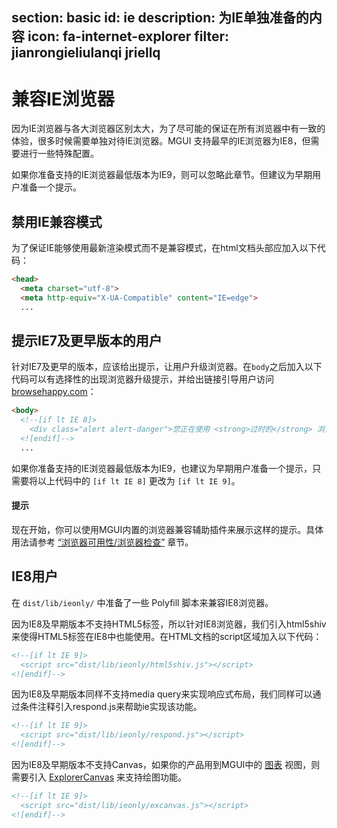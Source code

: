 ﻿section: basic
id: ie
description: 为IE单独准备的内容
icon: fa-internet-explorer
filter: jianrongieliulanqi jriellq
---

# 兼容IE浏览器

因为IE浏览器与各大浏览器区别太大，为了尽可能的保证在所有浏览器中有一致的体验，很多时候需要单独对待IE浏览器。MGUI 支持最早的IE浏览器为IE8，但需要进行一些特殊配置。

如果你准备支持的IE浏览器最低版本为IE9，则可以忽略此章节。但建议为早期用户准备一个提示。

## 禁用IE兼容模式

为了保证IE能够使用最新渲染模式而不是兼容模式，在html文档头部应加入以下代码：

```html
<head>
  <meta charset="utf-8">
  <meta http-equiv="X-UA-Compatible" content="IE=edge">
  ...
```

## 提示IE7及更早版本的用户

针对IE7及更早的版本，应该给出提示，让用户升级浏览器。在`body`之后加入以下代码可以有选择性的出现浏览器升级提示，并给出链接引导用户访问[browsehappy.com](http://browsehappy.com/)：

```html
<body>
  <!--[if lt IE 8]>
    <div class="alert alert-danger">您正在使用 <strong>过时的</strong> 浏览器. 是时候 <a href="http://browsehappy.com/">更换一个更好的浏览器</a> 来提升用户体验.</div>
  <![endif]-->
  ...
```

如果你准备支持的IE浏览器最低版本为IE9，也建议为早期用户准备一个提示，只需要将以上代码中的 `[if lt IE 8]` 更改为 `[if lt IE 9]`。

<div class="alert alert-primary-inverse">
  <h4>提示</h4>
  <p>现在开始，你可以使用MGUI内置的浏览器兼容辅助插件来展示这样的提示。具体用法请参考 <a href="#basic/browser/1" class="alert-link">“浏览器可用性/浏览器检查”</a> 章节。</p>
</div>

## IE8用户

在 `dist/lib/ieonly/` 中准备了一些 Polyfill 脚本来兼容IE8浏览器。

因为IE8及早期版本不支持HTML5标签，所以针对IE8浏览器，我们引入html5shiv来使得HTML5标签在IE8中也能使用。在HTML文档的script区域加入以下代码：

```html
<!--[if lt IE 9]>
  <script src="dist/lib/ieonly/html5shiv.js"></script>
<![endif]-->
```

因为IE8及早期版本同样不支持media query来实现响应式布局，我们同样可以通过条件注释引入respond.js来帮助ie实现该功能。

```html
<!--[if lt IE 9]>
  <script src="dist/lib/ieonly/respond.js"></script>
<![endif]-->
```

因为IE8及早期版本不支持Canvas，如果你的产品用到MGUI中的 [图表](#view/chart) 视图，则需要引入 [ExplorerCanvas](https://code.google.com/p/explorercanvas/) 来支持绘图功能。

```html
<!--[if lt IE 9]>
  <script src="dist/lib/ieonly/excanvas.js"></script>
<![endif]-->
```
